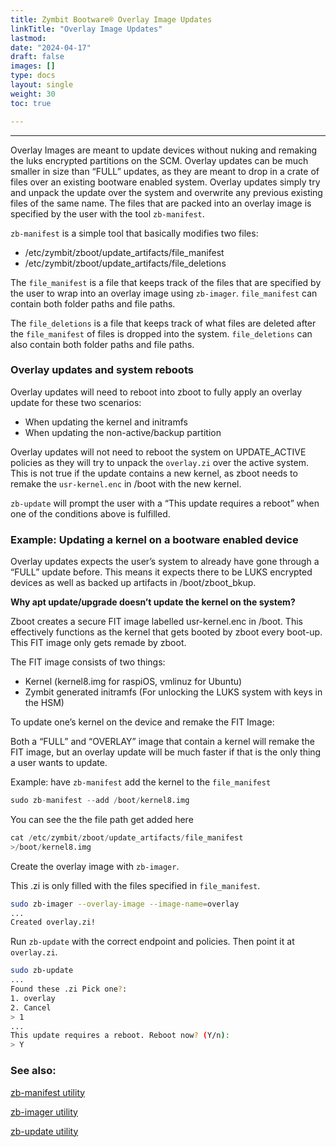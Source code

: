 ```yaml
---
title: Zymbit Bootware® Overlay Image Updates
linkTitle: "Overlay Image Updates"
lastmod:
date: "2024-04-17"
draft: false
images: []
type: docs
layout: single
weight: 30
toc: true

---
```


-----

Overlay Images are meant to update devices without nuking and remaking the luks encrypted partitions on the SCM. Overlay updates can be much smaller in size than “FULL” updates, as they are meant to drop in a crate of files over an existing bootware enabled system. Overlay updates simply try and unpack the update over the system and overwrite any previous existing files of the same name. The files that are packed into an overlay image is specified by the user with the tool `zb-manifest`.

`zb-manifest` is a simple tool that basically modifies two files:

- /etc/zymbit/zboot/update_artifacts/file_manifest
- /etc/zymbit/zboot/update_artifacts/file_deletions

The `file_manifest` is a file that keeps track of the files that are specified by the user to wrap into an overlay image using `zb-imager`. `file_manifest` can contain both folder paths and file paths.

The `file_deletions` is a file that keeps track of what files are deleted after the `file_manifest` of files is dropped into the system. `file_deletions` can also contain both folder paths and file paths.

### Overlay updates and system reboots

Overlay updates will need to reboot into zboot to fully apply an overlay update for these two scenarios:

- When updating the kernel and initramfs
- When updating the non-active/backup partition

Overlay updates will not need to reboot the system on UPDATE_ACTIVE policies as they will try to unpack the `overlay.zi` over the active system. This is not true if the update contains a new kernel, as zboot needs to remake the `usr-kernel.enc` in /boot with the new kernel.

`zb-update` will prompt the user with a “This update requires a reboot” when one of the conditions above is fulfilled.

### Example: Updating a kernel on a bootware enabled device

Overlay updates expects the user’s system to already have gone through a “FULL” update before. This means it expects there to be LUKS encrypted devices as well as backed up artifacts in /boot/zboot_bkup.

**Why apt update/upgrade doesn’t update the kernel on the system?**

Zboot creates a secure FIT image labelled usr-kernel.enc in /boot. This effectively functions as the kernel that gets booted by zboot every boot-up. This FIT image only gets remade by zboot.

The FIT image consists of two things:

- Kernel (kernel8.img for raspiOS, vmlinuz for Ubuntu)
- Zymbit generated initramfs (For unlocking the LUKS system with keys in the HSM)

To update one’s kernel on the device and remake the FIT Image:

Both a “FULL” and “OVERLAY” image that contain a kernel will remake the FIT image, but an overlay update will be much faster if that is the only thing a user wants to update.

Example: have `zb-manifest` add the kernel to the `file_manifest`

```python
sudo zb-manifest --add /boot/kernel8.img
```

You can see the the file path get added here

```python
cat /etc/zymbit/zboot/update_artifacts/file_manifest
>/boot/kernel8.img
```

Create the overlay image with `zb-imager`.

This .zi is only filled with the files specified in `file_manifest`.

```bash
sudo zb-imager --overlay-image --image-name=overlay
...
Created overlay.zi!
```

Run `zb-update` with the correct endpoint and policies. Then point it at `overlay.zi`.

```bash
sudo zb-update
...
Found these .zi Pick one?:
1. overlay
2. Cancel
> 1
...
This update requires a reboot. Reboot now? (Y/n):
> Y
```

### See also:

[zb-manifest utility](../../utilities/zbmanifest)

[zb-imager utility](../../utilities/zbimager)

[zb-update utility](../../utilities/zbupdate)

